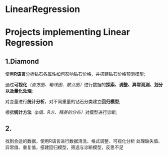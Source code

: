 # LinearRegression
# Projects implementing Linear Regression

## 1.Diamond

使用<strong>R语言</strong>分析钻石各属性如何影响钻石价格，并搭建钻石价格预测模型;

通过<strong>可视化</strong><em>（直方图、箱线图、散点图）</em>进行数据的<strong>探索、调整、异常观测、划分以及量化处理</strong>;

对变量进行<strong>统计分析</strong>，对不同重量的钻石分类建立<strong>回归模型</strong>;

根据<strong>统计方法</strong><em>（p值、R方、残差的分布）</em>对模型进行诊断;

## 2.

找到合适的数据，使用R语言进行数据清洗、格式调整、可视化分析
处理缺失值、异常值、重复值，搭建回归模型，筛选与诊断模型，反思不足
